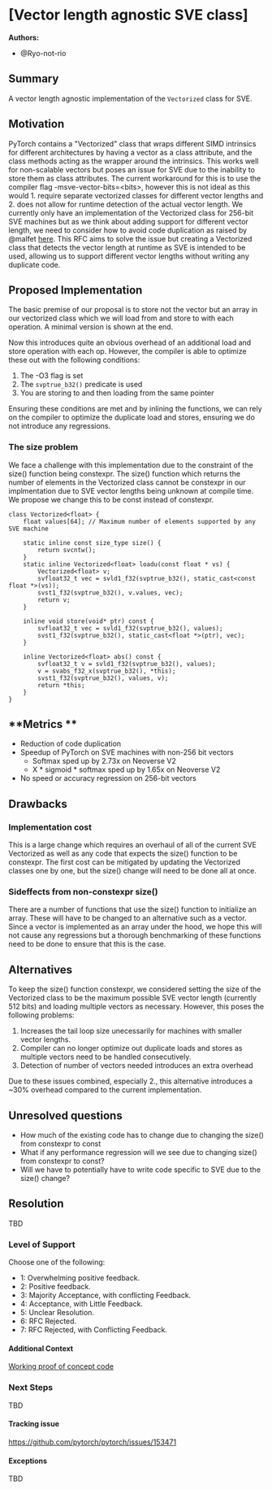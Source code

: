 # [Vector length agnostic SVE class]

**Authors:**
* @Ryo-not-rio


## **Summary**
A vector length agnostic implementation of the `Vectorized` class for SVE.

## **Motivation**
PyTorch contains a "Vectorized" class that wraps different SIMD intrinsics for different architectures by having a vector as a class attribute, and the class methods acting as the wrapper around the intrinsics.  This works well for non-scalable vectors but poses an issue for SVE due to the inability to store them as class attributes. The current workaround for this is to use the compiler flag -msve-vector-bits=\<bits\>, however this is not ideal as this would 1. require separate vectorized classes for different vector lengths and 2. does not allow for runtime detection of the actual vector length. We currently only have an implementation of the Vectorized class for 256-bit SVE machines but as we think about adding support for different vector length, we need to consider how to avoid code duplication as raised by @malfet [here](https://github.com/pytorch/pytorch/pull/138388#issuecomment-2635612409). This RFC aims to solve the issue but creating a Vectorized class that detects the vector length at runtime as SVE is intended to be used, allowing us to support different vector lengths without writing any duplicate code.

## **Proposed Implementation**
The basic premise of our proposal is to store not the vector but an array in our vectorized class which we will load from and store to with each operation. A minimal version is shown at the end.

Now this introduces quite an obvious overhead of an additional load and store operation with each op. However, the compiler is able to optimize these out with the following conditions:

1. The -O3 flag is set
2. The `svptrue_b32()` predicate is used
3. You are storing to and then loading from the same pointer

Ensuring these conditions are met and by inlining the functions, we can rely on the compiler to optimize the duplicate load and stores, ensuring we do not introduce any regressions.

### The size problem
We face a challenge with this implementation due to the constraint of the size() function being constexpr. The size() function which returns the number of elements in the Vectorized class cannot be constexpr in our implmentation due to SVE vector lengths being unknown at compile time. We propose we change this to be const instead of constexpr.

```
class Vectorized<float> {
	float values[64]; // Maximum number of elements supported by any SVE machine

    static inline const size_type size() {
        return svcntw();
    }
    static inline Vectorized<float> loadu(const float * vs) {
        Vectorized<float> v;
        svfloat32_t vec = svld1_f32(svptrue_b32(), static_cast<const float *>(vs));
        svst1_f32(svptrue_b32(), v.values, vec);
        return v;
    }

    inline void store(void* ptr) const {
        svfloat32_t vec = svld1_f32(svptrue_b32(), values);
        svst1_f32(svptrue_b32(), static_cast<float *>(ptr), vec);
    }

    inline Vectorized<float> abs() const {
		svfloat32_t v = svld1_f32(svptrue_b32(), values);
    	v = svabs_f32_x(svptrue_b32(), *this);
     	svst1_f32(svptrue_b32(), values, v);
		return *this;
  	}
}
```

## **Metrics **
- Reduction of code duplication
- Speedup of PyTorch on SVE machines with non-256 bit vectors
  - Softmax sped up by 2.73x on Neoverse V2
  - X * sigmoid * softmax sped up by 1.65x on Neoverse V2
- No speed or accuracy regression on 256-bit vectors


## **Drawbacks**
### Implementation cost
This is a large change which requires an overhaul of all of the current SVE Vectorized as well as any code that expects the size() function to be constexpr. The first cost can be mitigated by updating the Vectorized classes one by one, but the size() change will need to be done all at once.

### Sideffects from non-constexpr size()
There are a number of functions that use the size() function to initialize an array. These will have to be changed to an alternative such as a vector. Since a vector is implemented as an array under the hood, we hope this will not cause any regressions but a thorough benchmarking of these functions need to be done to ensure that this is the case.

## **Alternatives**
To keep the size() function constexpr, we considered setting the size of the Vectorized class to be the maximum possible SVE vector length (currently 512 bits) and loading multiple vectors as necessary. However, this poses the following problems:

1. Increases the tail loop size unecessarily for machines with smaller vector lengths.
2. Compiler can no longer optimize out duplicate loads and stores as multiple vectors need to be handled consecutively.
3. Detection of number of vectors needed introduces an extra overhead

Due to these issues combined, especially 2., this alternative introduces a ~30% overhead compared to the current implementation.

## **Unresolved questions**
* How much of the existing code has to change due to changing the size() from constexpr to const
* What if any performance regression will we see due to changing size() from constexpr to const?
* Will we have to potentially have to write code specific to SVE due to the size() change?


## Resolution
TBD

### Level of Support
Choose one of the following:
* 1: Overwhelming positive feedback.
* 2: Positive feedback.
* 3: Majority Acceptance, with conflicting Feedback.
* 4: Acceptance, with Little Feedback.
* 5: Unclear Resolution.
* 6: RFC Rejected.
* 7: RFC Rejected, with Conflicting Feedback.


#### Additional Context
[Working proof of concept code](https://github.com/Ryo-not-rio/pytorch/commit/b2e5c66017fb48230d1ea2493b8548ad76d88fcf)


### Next Steps
TBD


#### Tracking issue
https://github.com/pytorch/pytorch/issues/153471


#### Exceptions
TBD